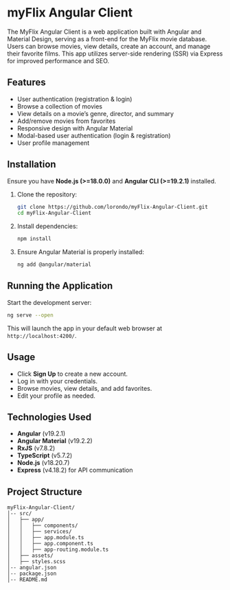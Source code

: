 # myFlix Angular Client

The MyFlix Angular Client is a web application built with Angular and Material Design, serving as a front-end for the MyFlix movie database. Users can browse movies, view details, create an account, and manage their favorite films. This app utilizes server-side rendering (SSR) via Express for improved performance and SEO.

## Features
- User authentication (registration & login)
- Browse a collection of movies
- View details on a movie’s genre, director, and summary
- Add/remove movies from favorites
- Responsive design with Angular Material
- Modal-based user authentication (login & registration)
- User profile management

## Installation

Ensure you have **Node.js (>=18.0.0)** and **Angular CLI (>=19.2.1)** installed.

1. Clone the repository:
   ```sh
   git clone https://github.com/lorondo/myFlix-Angular-Client.git
   cd myFlix-Angular-Client
   ```

2. Install dependencies:
   ```sh
   npm install
   ```

3. Ensure Angular Material is properly installed:
   ```sh
   ng add @angular/material
   ```

## Running the Application

Start the development server:
```sh
ng serve --open
```
This will launch the app in your default web browser at `http://localhost:4200/`.

## Usage
- Click **Sign Up** to create a new account.
- Log in with your credentials.
- Browse movies, view details, and add favorites.
- Edit your profile as needed.

## Technologies Used
- **Angular** (v19.2.1)
- **Angular Material** (v19.2.2)
- **RxJS** (v7.8.2)
- **TypeScript** (v5.7.2)
- **Node.js** (v18.20.7)
- **Express** (v4.18.2) for API communication

## Project Structure
```
myFlix-Angular-Client/
│-- src/
│   ├── app/
│   │   ├── components/
│   │   ├── services/
│   │   ├── app.module.ts
│   │   ├── app.component.ts
│   │   ├── app-routing.module.ts
│   ├── assets/
│   ├── styles.scss
│-- angular.json
│-- package.json
│-- README.md
```
